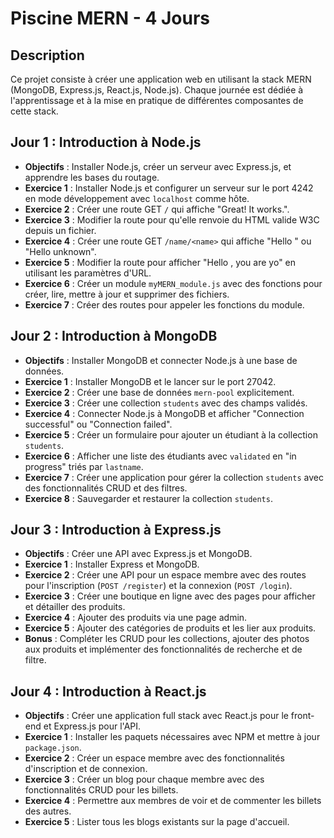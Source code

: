 # Piscine MERN - 4 Jours

## Description

Ce projet consiste à créer une application web en utilisant la stack MERN (MongoDB, Express.js, React.js, Node.js). Chaque journée est dédiée à l'apprentissage et à la mise en pratique de différentes composantes de cette stack.

## Jour 1 : Introduction à Node.js

- **Objectifs** : Installer Node.js, créer un serveur avec Express.js, et apprendre les bases du routage.
- **Exercice 1** : Installer Node.js et configurer un serveur sur le port 4242 en mode développement avec `localhost` comme hôte.
- **Exercice 2** : Créer une route GET `/` qui affiche "Great! It works.".
- **Exercice 3** : Modifier la route pour qu'elle renvoie du HTML valide W3C depuis un fichier.
- **Exercice 4** : Créer une route GET `/name/<name>` qui affiche "Hello <name>" ou "Hello unknown".
- **Exercice 5** : Modifier la route pour afficher "Hello <name>, you are <age> yo" en utilisant les paramètres d'URL.
- **Exercice 6** : Créer un module `myMERN_module.js` avec des fonctions pour créer, lire, mettre à jour et supprimer des fichiers.
- **Exercice 7** : Créer des routes pour appeler les fonctions du module.

## Jour 2 : Introduction à MongoDB

- **Objectifs** : Installer MongoDB et connecter Node.js à une base de données.
- **Exercice 1** : Installer MongoDB et le lancer sur le port 27042.
- **Exercice 2** : Créer une base de données `mern-pool` explicitement.
- **Exercice 3** : Créer une collection `students` avec des champs validés.
- **Exercice 4** : Connecter Node.js à MongoDB et afficher "Connection successful" ou "Connection failed".
- **Exercice 5** : Créer un formulaire pour ajouter un étudiant à la collection `students`.
- **Exercice 6** : Afficher une liste des étudiants avec `validated` en "in progress" triés par `lastname`.
- **Exercice 7** : Créer une application pour gérer la collection `students` avec des fonctionnalités CRUD et des filtres.
- **Exercice 8** : Sauvegarder et restaurer la collection `students`.

## Jour 3 : Introduction à Express.js

- **Objectifs** : Créer une API avec Express.js et MongoDB.
- **Exercice 1** : Installer Express et MongoDB.
- **Exercice 2** : Créer une API pour un espace membre avec des routes pour l'inscription (`POST /register`) et la connexion (`POST /login`).
- **Exercice 3** : Créer une boutique en ligne avec des pages pour afficher et détailler des produits.
- **Exercice 4** : Ajouter des produits via une page admin.
- **Exercice 5** : Ajouter des catégories de produits et les lier aux produits.
- **Bonus** : Compléter les CRUD pour les collections, ajouter des photos aux produits et implémenter des fonctionnalités de recherche et de filtre.

## Jour 4 : Introduction à React.js

- **Objectifs** : Créer une application full stack avec React.js pour le front-end et Express.js pour l'API.
- **Exercice 1** : Installer les paquets nécessaires avec NPM et mettre à jour `package.json`.
- **Exercice 2** : Créer un espace membre avec des fonctionnalités d'inscription et de connexion.
- **Exercice 3** : Créer un blog pour chaque membre avec des fonctionnalités CRUD pour les billets.
- **Exercice 4** : Permettre aux membres de voir et de commenter les billets des autres.
- **Exercice 5** : Lister tous les blogs existants sur la page d'accueil.

